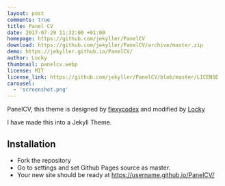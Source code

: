 ```yaml
---
layout: post
comments: true
title: Panel CV
date: 2017-07-29 11:32:00 +01:00
homepage: https://github.com/jekyller/PanelCV
download: https://github.com/jekyller/PanelCV/archive/master.zip
demo: https://jekyller.github.io/PanelCV/
author: Locky
thumbnail: panelcv.webp
license: MIT
license_link: https://github.com/jekyller/PanelCV/blob/master/LICENSE
carousel:
  - 'screenshot.png'
---
```


PanelCV, this theme is designed by [flexycodex](https://themeforest.net/item/flexyvcard-responsive-vcard-template-/7158750) and modified by [Locky](https://github.com/junlulocky)

I have made this into a Jekyll Theme.

## Installation

* Fork the repository
* Go to settings and set Github Pages source as master.
* Your new site should be ready at https://username.github.io/PanelCV/
